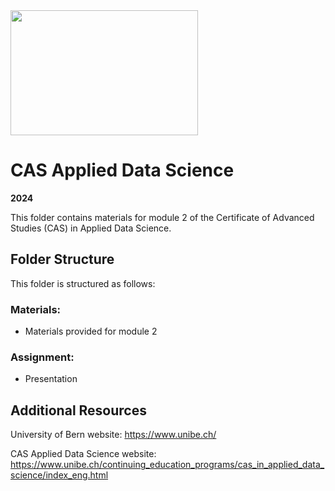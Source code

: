 <img src="https://www.unibe.ch/unibe/portal/content/e977779/e987247/e987248/leftcol987250/keryvisualADS_784_eng.png" width="300" height="200">

# CAS Applied Data Science
**2024**

This folder contains materials for module 2 of the Certificate of Advanced Studies (CAS) in Applied Data Science.

## Folder Structure

This folder is structured as follows:

### Materials:
*  Materials provided for module 2 

### Assignment: 
* Presentation

## Additional Resources
University of Bern website: https://www.unibe.ch/

CAS Applied Data Science website: https://www.unibe.ch/continuing_education_programs/cas_in_applied_data_science/index_eng.html

    

